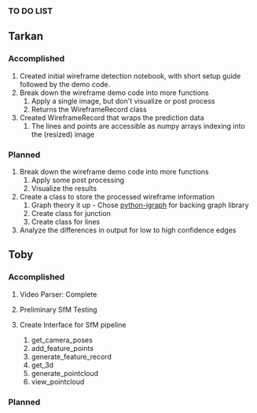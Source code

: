 ### TO DO LIST

## Tarkan

### Accomplished

1. Created initial wireframe detection notebook, with short setup guide followed by the demo code.
1. Break down the wireframe demo code into more functions
    1. Apply a single image, but don't visualize or post process
    2. Returns the WireframeRecord class
2. Created WireframeRecord that wraps the prediction data
    1. The lines and points are accessible as numpy arrays indexing into the (resized) image

### Planned

1. Break down the wireframe demo code into more functions
    1. Apply some post processing
    2. Visualize the results
2. Create a class to store the processed wireframe information
    1. Graph theory it up - Chose [python-igraph](https://igraph.org/python/#docs)
       for backing graph library
    2. Create class for junction
    1. Create class for lines
1. Analyze the differences in output for low to high confidence edges

## Toby

### Accomplished
1. Video Parser: Complete

1. Preliminary SfM Testing
2. Create Interface for SfM pipeline
    1. get_camera_poses
    2. add_feature_points
    3. generate_feature_record
    4. get_3d
    5. generate_pointcloud
    6. view_pointcloud
    
### Planned

